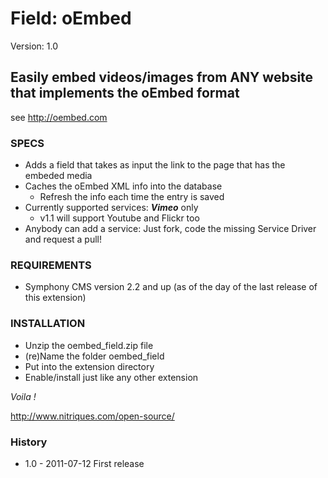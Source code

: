 # Field: oEmbed #

Version: 1.0

## Easily embed videos/images from ANY website that implements the oEmbed format ##

see http://oembed.com

### SPECS ###

- Adds a field that takes as input the link to the page that has the embeded media
- Caches the oEmbed XML info into the database
	- Refresh the info each time the entry is saved
- Currently supported services: ***Vimeo*** only
	- v1.1 will support Youtube and Flickr too
- Anybody can add a service: Just fork, code the missing Service Driver and request a pull!

### REQUIREMENTS ###

- Symphony CMS version 2.2 and up (as of the day of the last release of this extension)

### INSTALLATION ###

- Unzip the oembed_field.zip file
- (re)Name the folder oembed_field
- Put into the extension directory
- Enable/install just like any other extension

*Voila !*

http://www.nitriques.com/open-source/

### History ###

- 1.0 - 2011-07-12
  First release